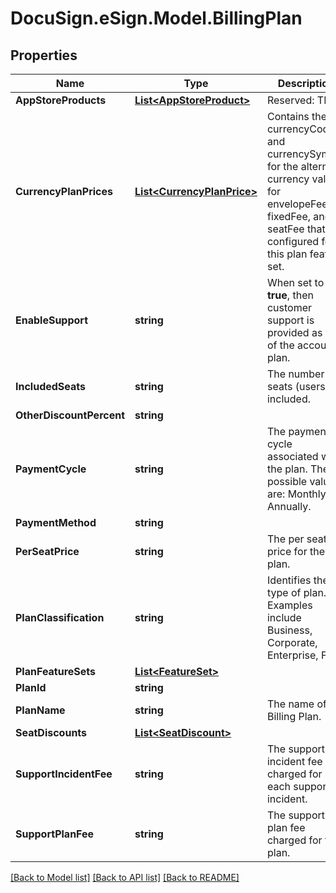 # DocuSign.eSign.Model.BillingPlan
## Properties

Name | Type | Description | Notes
------------ | ------------- | ------------- | -------------
**AppStoreProducts** | [**List&lt;AppStoreProduct&gt;**](AppStoreProduct.md) | Reserved: TBD | [optional] 
**CurrencyPlanPrices** | [**List&lt;CurrencyPlanPrice&gt;**](CurrencyPlanPrice.md) | Contains the currencyCode and currencySymbol for the alternate currency values for envelopeFee, fixedFee, and seatFee that are configured for this plan feature set. | [optional] 
**EnableSupport** | **string** | When set to **true**, then customer support is provided as part of the account plan. | [optional] 
**IncludedSeats** | **string** | The number of seats (users) included. | [optional] 
**OtherDiscountPercent** | **string** |  | [optional] 
**PaymentCycle** | **string** |  The payment cycle associated with the plan. The possible values are: Monthly or Annually.  | [optional] 
**PaymentMethod** | **string** |  | [optional] 
**PerSeatPrice** | **string** | The per seat price for the plan. | [optional] 
**PlanClassification** | **string** | Identifies the type of plan. Examples include Business, Corporate, Enterprise, Free. | [optional] 
**PlanFeatureSets** | [**List&lt;FeatureSet&gt;**](FeatureSet.md) |  | [optional] 
**PlanId** | **string** |  | [optional] 
**PlanName** | **string** | The name of the Billing Plan. | [optional] 
**SeatDiscounts** | [**List&lt;SeatDiscount&gt;**](SeatDiscount.md) |  | [optional] 
**SupportIncidentFee** | **string** | The support incident fee charged for each support incident. | [optional] 
**SupportPlanFee** | **string** | The support plan fee charged for this plan. | [optional] 

[[Back to Model list]](../README.md#documentation-for-models) [[Back to API list]](../README.md#documentation-for-api-endpoints) [[Back to README]](../README.md)

